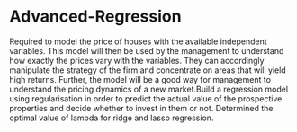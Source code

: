 # Advanced-Regression
Required to model the price of houses with the available independent variables. This model will then be used by the management to understand how exactly the prices vary with the variables. They can accordingly manipulate the strategy of the firm and concentrate on areas that will yield high returns. Further, the model will be a good way for management to understand the pricing dynamics of a new market.Build a regression model using regularisation in order to predict the actual value of the prospective properties and decide whether to invest in them or not. Determined the optimal value of lambda for ridge and lasso regression.
